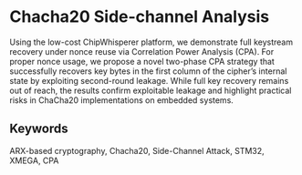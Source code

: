 # Chacha20 Side-channel Analysis 
Using the low-cost ChipWhisperer platform, we demonstrate full keystream recovery under nonce reuse via Correlation Power Analysis (CPA). For proper nonce usage, we propose a novel two-phase CPA strategy that successfully recovers key bytes in the first column of the cipher’s internal state by exploiting second-round leakage. While full key recovery remains out of reach, the results confirm exploitable leakage and highlight practical risks in ChaCha20 implementations on embedded systems.

## Keywords
ARX-based cryptography, Chacha20, Side-Channel Attack, STM32, XMEGA, CPA

